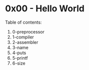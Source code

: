 # 0x00 - Hello World
Table of contents:
1. 0-preprocessor
2. 1-compiler
3. 2-assembler
4. 3-name
5. 4-puts
6. 5-printf
7. 6-size

